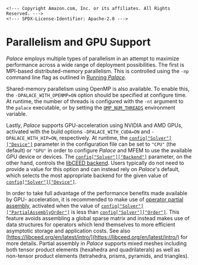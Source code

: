 ```@raw html
<!--- Copyright Amazon.com, Inc. or its affiliates. All Rights Reserved. --->
<!--- SPDX-License-Identifier: Apache-2.0 --->
```

# Parallelism and GPU Support

*Palace* employs multiple types of parallelism in an attempt to maximize performance across
a wide range of deployment possibilities. The first is MPI-based distributed-memory
parallelism. This is controlled using the `-np` command line flag as outlined in
[Running *Palace*](../run.md).

Shared-memory parallelism using OpenMP is also available. To enable this, the
`-DPALACE_WITH_OPENMP=ON` option should be specified at configure time. At runtime, the
number of threads is configured with the `-nt` argument to the `palace` executable, or by
setting the [`OMP_NUM_THREADS`](https://www.openmp.org/spec-html/5.0/openmpse50.html)
environment variable.

Lastly, *Palace* supports GPU-acceleration using NVIDIA and AMD GPUs, activated with the
build options `-DPALACE_WITH_CUDA=ON` and `-DPALACE_WITH_HIP=ON`, respectively. At runtime,
the [`config["Solver"]["Device"]`](../config/solver.md#config%5B%22Solver%22%5D) parameter
in the configuration file can be set to `"CPU"` (the default) or `"GPU"` in order to
configure *Palace* and MFEM to use the available GPU device or devices. The
[`config["Solver"]["Backend"]`](../config/solver.md#config%5B%22Solver%22%5D) parameter, on
the other hand, controls the
[libCEED backend](https://libceed.org/en/latest/gettingstarted/#backends). Users typically
do not need to provide a value for this option and can instead rely on *Palace*'s default,
which selects the most appropriate backend for the given value of
[`config["Solver"]["Device"]`](../config/solver.md#config%5B%22Solver%22%5D).

In order to take full advantage of the performance benefits made available by GPU-
acceleration, it is recommended to make use of
[operator partial assembly](https://mfem.org/performance/), activated when the value of
[`config["Solver"]["PartialAssemblyOrder"]`](../config/solver.md#config%5B%22Solver%22%5D)
is less than [`config["Solver"]["Order"]`](../config/solver.md#config%5B%22Solver%22%5D).
This feature avoids assembling a global sparse matrix and instead makes use of data
structures for operators which lend themselves to more efficient asymptotic storage and
application costs. See also
[https://libceed.org/en/latest/intro/](https://libceed.org/en/latest/intro/) for more
details. Partial assembly in *Palace* supports mixed meshes including both tensor product
elements (hexahedra and quadrilaterals) as well as non-tensor product elements
(tetrahedra, prisms, pyramids, and triangles).
